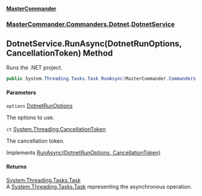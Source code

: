 #### [MasterCommander](MasterCommander.md 'MasterCommander')
### [MasterCommander.Commanders.Dotnet](MasterCommander.md#MasterCommander.Commanders.Dotnet 'MasterCommander.Commanders.Dotnet').[DotnetService](DotnetService.md 'MasterCommander.Commanders.Dotnet.DotnetService')

## DotnetService.RunAsync(DotnetRunOptions, CancellationToken) Method

Runs the .NET project.

```csharp
public System.Threading.Tasks.Task RunAsync(MasterCommander.Commanders.Dotnet.CmdRun.DotnetRunOptions? options=null, System.Threading.CancellationToken ct=default(System.Threading.CancellationToken));
```
#### Parameters

<a name='MasterCommander.Commanders.Dotnet.DotnetService.RunAsync(MasterCommander.Commanders.Dotnet.CmdRun.DotnetRunOptions,System.Threading.CancellationToken).options'></a>

`options` [DotnetRunOptions](DotnetRunOptions.md 'MasterCommander.Commanders.Dotnet.CmdRun.DotnetRunOptions')

The options to use.

<a name='MasterCommander.Commanders.Dotnet.DotnetService.RunAsync(MasterCommander.Commanders.Dotnet.CmdRun.DotnetRunOptions,System.Threading.CancellationToken).ct'></a>

`ct` [System.Threading.CancellationToken](https://docs.microsoft.com/en-us/dotnet/api/System.Threading.CancellationToken 'System.Threading.CancellationToken')

The cancellation token.

Implements [RunAsync(DotnetRunOptions, CancellationToken)](IDotnetService.RunAsync(DotnetRunOptions,CancellationToken).md 'MasterCommander.Commanders.Dotnet.IDotnetService.RunAsync(MasterCommander.Commanders.Dotnet.CmdRun.DotnetRunOptions, System.Threading.CancellationToken)')

#### Returns
[System.Threading.Tasks.Task](https://docs.microsoft.com/en-us/dotnet/api/System.Threading.Tasks.Task 'System.Threading.Tasks.Task')  
A [System.Threading.Tasks.Task](https://docs.microsoft.com/en-us/dotnet/api/System.Threading.Tasks.Task 'System.Threading.Tasks.Task') representing the asynchronous operation.
